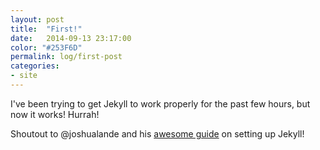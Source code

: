 ```yaml
---
layout: post
title:  "First!"
date:   2014-09-13 23:17:00
color: "#253F6D"
permalink: log/first-post
categories:
- site
---
```


I've been trying to get Jekyll to work properly for the past few hours, but now it works! Hurrah!

Shoutout to @joshualande and his [awesome guide](http://joshualande.com/jekyll-github-pages-poole/)
on setting up Jekyll!